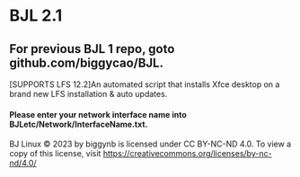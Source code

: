 # BJL 2.1
## For previous BJL 1 repo, goto github.com/biggycao/BJL.
[SUPPORTS LFS 12.2]An automated script that installs Xfce desktop on a brand new LFS installation & auto updates.
#### Please enter your network interface name into BJLetc/Network/InterfaceName.txt.

BJ Linux © 2023 by biggynb is licensed under CC BY-NC-ND 4.0. To view a copy of this license, visit https://creativecommons.org/licenses/by-nc-nd/4.0/
